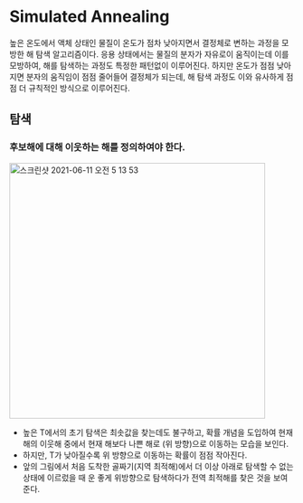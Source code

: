 # Simulated Annealing
높은 온도에서 액체 상태인 물질이 온도가 점차 낮아지면서 결정체로 변하는 과정을 모방한 해 탐색 알고리즘이다. 응용 상태에서는 물질의 분자가 자유로이 움직이는데 이를 모방하여, 해를 탐색하는 과정도 특정한 패턴없이 이루어진다. 하지만 온도가 점점 낮아지면 분자의 움직임이 점점 줄어들어 결정체가 되는데, 해 탐색 과정도 이와 유사하게 점점 더 규칙적인 방식으로 이루어진다.

## 탐색
### 후보해에 대해 이웃하는 해를 정의하여야 한다.
<img width="452" alt="스크린샷 2021-06-11 오전 5 13 53" src="https://user-images.githubusercontent.com/81741589/121591148-1b6bd180-ca74-11eb-80b8-9c2d41575c32.png">
<br/>

- 높은 T에서의 초기 탐색은 최솟값을 찾는데도 불구하고, 확률 개념을 도입하여 현재 해의 이웃해 중에서 현재 해보다 나쁜 해로 (위 방향)으로 이동하는 모습을 보인다. 
- 하지만, T가 낮아질수록 위 방향으로 이동하는 확률이 점점 작아진다. 
- 앞의 그림에서 처음 도착한 골짜기(지역 최적해)에서 더 이상 아래로 탐색할 수 없는 상태에 이르렀을 때 운 좋게 위방향으로 탐색하다가 전역 최적해를 찾은 것을 보여준다.